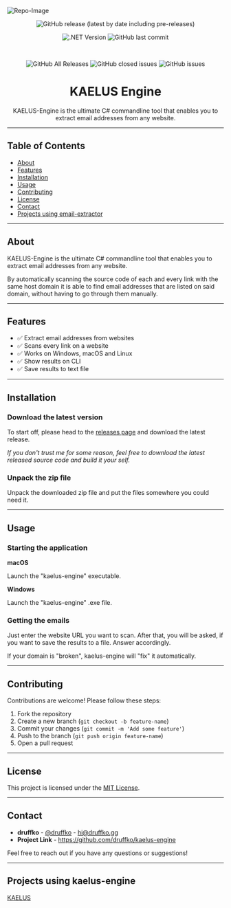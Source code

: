 ![Repo-Image](https://druffko.gg/github-images/kaelus-repo.png)

<div align="center">

![GitHub release (latest by date including pre-releases)](https://img.shields.io/github/v/release/druffko/kaelus-engine?include_prereleases)

![.NET Version](https://img.shields.io/badge/.NET-8.0-brightgreen)
![GitHub last commit](https://img.shields.io/github/last-commit/druffko/kaelus-engine)

  <br>

  ![GitHub All Releases](https://img.shields.io/github/downloads/druffko/kaelus-engine/total)
  ![GitHub closed issues](https://img.shields.io/github/issues-closed/druffko/kaelus-engine)
  ![GitHub issues](https://img.shields.io/github/issues/druffko/kaelus-engine)
  
  <h1>KAELUS Engine</h1>
  <p>
    KAELUS-Engine is the ultimate C# commandline tool that enables you to extract email addresses from any website.
  </p>
</div>

---

## Table of Contents
- [About](#about)
- [Features](#features)
- [Installation](#installation)
- [Usage](#usage)
- [Contributing](#contributing)
- [License](#license)
- [Contact](#contact)
- [Projects using email-extractor](#projects)

---

## About

KAELUS-Engine is the ultimate C# commandline tool that enables you to extract email addresses from any website.

By automatically scanning the source code of each and every link with the same host domain it is able to find email addresses that are listed on said domain, without having to go through them manually.

---

## Features

- ✅ Extract email addresses from websites
- ✅ Scans every link on a website
- ✅ Works on Windows, macOS and Linux
- ✅ Show results on CLI
- ✅ Save results to text file

---

## Installation

### Download the latest version

To start off, please head to the [releases page](https://github.com/druffko/kaelus-engine/releases) and download the latest release.

*If you don't trust me for some reason, feel free to download the latest released source code and build it your self.*

### Unpack the zip file

Unpack the downloaded zip file and put the files somewhere you could need it.

---

## Usage

### Starting the application
**macOS**

Launch the "kaelus-engine" executable.

**Windows**

Launch the "kaelus-engine" .exe file.

### Getting the emails
Just enter the website URL you want to scan. After that, you will be asked, if you want to save the results to a file. Answer accordingly.

If your domain is "broken", kaelus-engine will "fix" it automatically.

---

## Contributing

Contributions are welcome! Please follow these steps:

1. Fork the repository
2. Create a new branch (`git checkout -b feature-name`)
3. Commit your changes (`git commit -m 'Add some feature'`)
4. Push to the branch (`git push origin feature-name`)
5. Open a pull request

---

## License

This project is licensed under the [MIT License](LICENSE).

---

## Contact

- **druffko** - [@druffko](https://twitter.com/druffko) - hi@druffko.gg
- **Project Link** - https://github.com/druffko/kaelus-engine

Feel free to reach out if you have any questions or suggestions!

---

## Projects using kaelus-engine</h2>
[KAELUS](https://github.com/druffko/kaelus)
